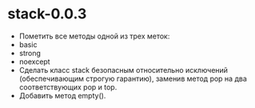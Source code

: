 # stack-0.0.3

- Пометить все методы одной из трех меток:
 - basic
 - strong
 - noexcept
- Сделать класс stack безопасным относительно исключений (обеспечивающим строгую гарантию), заменив метод pop на два соответствующих pop и top.
- Добавить метод empty().
